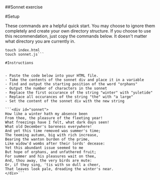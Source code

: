 ##Sonnet exercise

#Setup

These commands are a helpful quick start. You may choose to ignore them completely and create your own directory structure. If you choose to use this recommendation, just copy the commands below. It doesn't matter what directory you are currently in.

```mkdir -p ~/workspace/exercises/the-static-web/sonnet && cd $_
touch index.html
touch sonnet.js```

#Instructions


- Paste the code below into your HTML file.
- Take the contents of the sonnet div and place it in a variable
- Find and output the starting position of the word "orphans"
- Output the number of characters in the sonnet
- Replace the first occurance of the string "winter" with "yuletide"
- Replace all occurances of the string "the" with "a large"
- Set the content of the sonnet div with the new string

```<div id="sonnet">
How like a winter hath my absence been
From thee, the pleasure of the fleeting year!
What freezings have I felt, what dark days seen!
What old December's bareness everywhere! 
And yet this time removed was summer's time;
The teeming autumn, big with rich increase,
Bearing the wanton burden of the prime,
Like widow'd wombs after their lords' decease:
Yet this abundant issue seemed to me
But hope of orphans, and unfathered fruit;
For summer and his pleasures wait on thee,
And, thou away, the very birds are mute:
Or, if they sing, 'tis with so dull a cheer,
That leaves look pale, dreading the winter's near.
</div>```